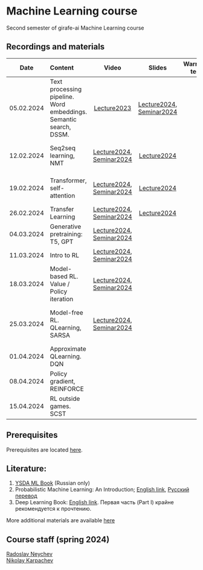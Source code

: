 # Machine Learning course
Second semester of girafe-ai Machine Learning course

## Recordings and materials

| Date   | Content                | Video | Slides               | WarmUp test             | HW                  | Deadline          | Comments |
|:------:|:-----------------------|:------------:|:------------:|:-----------------------:|:------------------------:|:----------------------:|:----------------------:|
| 05.02.2024 | Text processing pipeline. Word embeddings. Semantic search, DSSM. | [Lecture2023](https://youtu.be/moMlM5Nuk04?si=hry8ni5Db9C1EVX-) | [Lecture2024](https://github.com/girafe-ai/ml-course/blob/24s_advanced/week01_embeddings_dssm/week01_word_embeddings.pdf), [Seminar2024](https://github.com/girafe-ai/ml-course/blob/24s_advanced/week01_embeddings_dssm/week01_seminar_embeddings_dssm.pdf) | | | | |
| 12.02.2024 | Seq2seq learning, NMT | [Lecture2024](https://www.youtube.com/live/EsDzgDmefJg?si=x1HPzmx-ciIpeFTz), [Seminar2024](https://www.youtube.com/live/HSJqdWAqNN0?si=fPHvK1AHe0f-v-Wk) | [Lecture2024](https://github.com/girafe-ai/ml-course/blob/24s_advanced/week02_seq2seq_nmt/week02_seq2seq_nmt.pdf) | | [Lab01](https://github.com/girafe-ai/ml-course/tree/24s_advanced/assignments/lab01_umt) | 3.03.2024 23:59 AOE | HW normalized weight: 5 pts |
| 19.02.2024 | Transformer, self-attention | [Lecture2024](https://www.youtube.com/live/8sxu2fHFyiI?si=v7kb49qp5o2aY4H1), [Seminar2024](https://www.youtube.com/live/LdD54JO7FT4?si=YaVGipwi0uC1olhP) | [Lecture2024](https://github.com/girafe-ai/ml-course/blob/24s_advanced/week03_transformer/week03_transformer.pdf) | | [Lab02](https://github.com/girafe-ai/ml-course/tree/24s_advanced/assignments/lab02_nmt) | 10.03.2024 23:59 AOE | HW normalized weight: 15 pts |
| 26.02.2024 | Transfer Learning | [Lecture2024](https://www.youtube.com/live/rIBacp5r6Rc?si=2A69W2mt6j_XJzWj), [Seminar2024](https://www.youtube.com/live/8bmLz0fvjeA?si=w5u6tDXJcUkMeGlP) | [Lecture2024](https://github.com/girafe-ai/ml-course/blob/24s_advanced/week04_transfer_learning/week04_transfer_learning.pdf) | | | | |
| 04.03.2024 | Generative pretraining: T5, GPT | [Lecture2024](https://www.youtube.com/watch?v=-bYYaaWqvtk), [Seminar2024](https://www.youtube.com/watch?v=7Z8ANN7IQl0) | | | | | |
| 11.03.2024 | Intro to RL | [Lecture2024](https://www.youtube.com/watch?v=V3rcWaGPhR8), [Seminar2024](https://www.youtube.com/watch?v=L56YASoET9U) | | | | | |
| 18.03.2024 | Model-based RL. Value / Policy iteration | [Lecture2024](https://www.youtube.com/watch?v=SxiBXEBb_RI), [Seminar2024](https://www.youtube.com/watch?v=MRLQQnr-cZQ) | | | | | |
| 25.03.2024 | Model-free RL. QLearning, SARSA | [Lecture2024](https://www.youtube.com/watch?v=X2b0FYKW-m8), [Seminar2024](https://www.youtube.com/watch?v=oIu8iDyxthk) | | | [Lab03](https://github.com/girafe-ai/ml-course/tree/24s_advanced/assignments/lab03_sarsa) | 07.04.2024 23:59 AOE | HW normalized weight: 7 (+5 bonus) pts |
| 01.04.2024 | Approximate QLearning. DQN | | | | | | |
| 08.04.2024 | Policy gradient, REINFORCE | | | | | | |
| 15.04.2024 | RL outside games. SCST | | | | | | |

## Prerequisites
Prerequisites are located [here](./prerequisites.md).

## Literature:
1. [YSDA ML Book](https://academy.yandex.ru/dataschool/book) (Russian only)
2. Probabilistic Machine Learning: An Introduction; [English link](https://probml.github.io/pml-book/book1.html), [Русский перевод](https://dmkpress.com/catalog/computer/data/978-5-93700-119-1/)
3. Deep Learning Book: [English link](https://www.deeplearningbook.org/). Первая часть (Part I) крайне рекомендуется к прочтению.
 
More additional materials are available [here](https://github.com/girafe-ai/ml-course/blob/22f_basic/extra_materials.md)

## Course staff (spring 2024)
[Radoslav Neychev](https://linkedin.com/in/radoslav-neychev) \
[Nikolay Karpachev](https://linkedin.com/in/nkarpachev)
